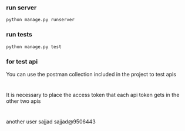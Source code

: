 ### run server

```shell script
python manage.py runserver
```
### run tests

```shell script
python manage.py test
```
### for test api
You can use the postman collection included in the project to test apis
#
It is necessary to place the access token that each api token gets in the other two apis
#
another user sajjad sajjad@9506443

